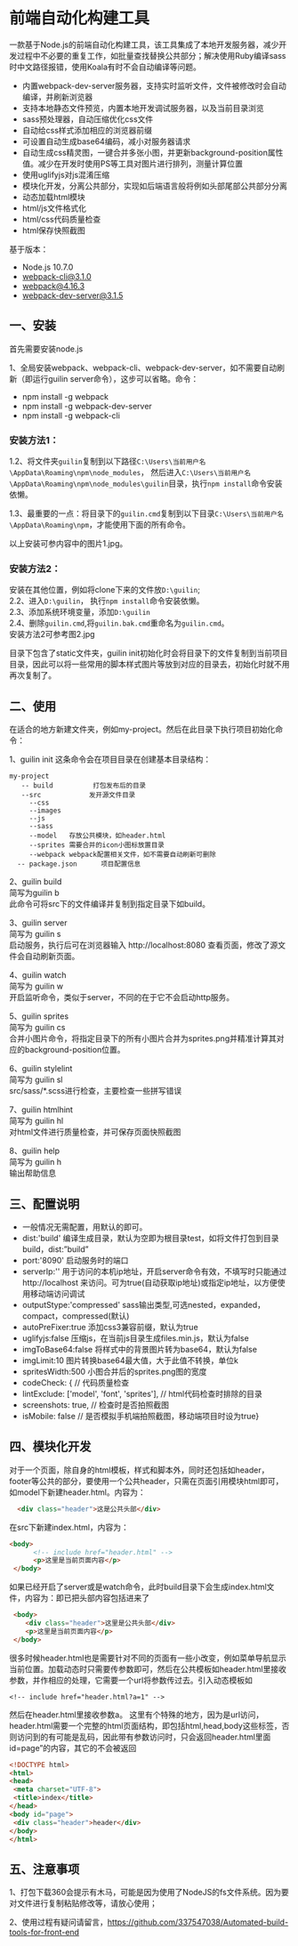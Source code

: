 ﻿# 前端自动化构建工具

一款基于Node.js的前端自动化构建工具，该工具集成了本地开发服务器，减少开发过程中不必要的重复工作，如批量查找替换公共部分；解决使用Ruby编译sass时中文路径报错，使用Koala有时不会自动编译等问题。

 - 内置webpack-dev-server服务器，支持实时监听文件，文件被修改时会自动编译，并刷新浏览器
 - 支持本地静态文件预览，内置本地开发调试服务器，以及当前目录浏览
 - sass预处理器，自动压缩优化css文件
 - 自动给css样式添加相应的浏览器前缀
 - 可设置自动生成base64编码，减小对服务器请求
 - 自动生成css精灵图，一键合并多张小图，并更新background-position属性值。减少在开发时使用PS等工具对图片进行排列，测量计算位置 
 - 使用uglifyjs对js混淆压缩 
 - 模块化开发，分离公共部分，实现如后端语言般将例如头部尾部公共部分分离
 - 动态加载html模块
 - html/js文件格式化
 - html/css代码质量检查
 - html保存快照截图
 
基于版本：
 - Node.js 10.7.0  
 - webpack-cli@3.1.0
 - webpack@4.16.3
 - webpack-dev-server@3.1.5
 

## 一、安装

首先需要安装node.js

1、全局安装webpack、webpack-cli、webpack-dev-server，如不需要自动刷新（即运行guilin server命令），这步可以省略。命令：
   - npm install -g webpack
   - npm install -g webpack-dev-server
   - npm install -g webpack-cli
### 安装方法1：  
1.2、将文件夹`guilin`复制到以下路径`C:\Users\当前用户名\AppData\Roaming\npm\node_modules`，
   然后进入`C:\Users\当前用户名\AppData\Roaming\npm\node_modules\guilin`目录，执行`npm install`命令安装依懒。

1.3、最重要的一点：将目录下的`guilin.cmd`复制到以下目录`C:\Users\当前用户名\AppData\Roaming\npm`，才能使用下面的所有命令。

   以上安装可参内容中的图片1.jpg。  
 ### 安装方法2：  
安装在其他位置，例如将clone下来的文件放`D:\guilin`;   
2.2、进入`D:\guilin`， 执行`npm install`命令安装依懒。  
2.3、添加系统环境变量，添加`D:\guilin`  
2.4、删除`guilin.cmd`,将`guilin.bak.cmd`重命名为`guilin.cmd`。  
安装方法2可参考图2.jpg  

   目录下包含了static文件夹，guilin init初始化时会将目录下的文件复制到当前项目目录，因此可以将一些常用的脚本样式图片等放到对应的目录去，初始化时就不用再次复制了。

   

## 二、使用

   在适合的地方新建文件夹，例如my-project。然后在此目录下执行项目初始化命令：

   1、guilin init
   这条命令会在项目目录在创建基本目录结构：

    my-project
       -- build          打包发布后的目录
       --src            发开源文件目录
         --css
         --images
         --js
         --sass
         --model   存放公共模块，如header.html
         --sprites 需要合并的icon小图标放置目录
         --webpack webpack配置相关文件，如不需要自动刷新可删除
      -- package.json      项目配置信息

  2、guilin build  
   简写为guilin b  
   此命令可将src下的文件编译并复制到指定目录下如build。  

   3、guilin server  
   简写为 guilin s  
   启动服务，执行后可在浏览器输入 http://localhost:8080 查看页面，修改了源文件会自动刷新页面。  

   4、guilin watch  
   简写为 guilin w  
   开启监听命令，类似于server，不同的在于它不会启动http服务。  
   
   5、guilin sprites  
   简写为 guilin cs  
   合并小图片命令，将指定目录下的所有小图片合并为sprites.png并精准计算其对应的background-position位置。  
   
   6、guilin stylelint  
   简写为 guilin sl  
   src/sass/*.scss进行检查，主要检查一些拼写错误  
   
   7、guilin htmlhint  
   简写为 guilin hl  
   对html文件进行质量检查，并可保存页面快照截图  
   
   8、guilin help  
   简写为 guilin h  
   输出帮助信息  


## 三、配置说明

- 一般情况无需配置，用默认的即可。
- dist:'build' 编译生成目录，默认为空即为根目录test，如将文件打包到目录build，dist:”build”
- port:'8090' 启动服务时的端口
- serverIp:'' 用于访问的本机ip地址，开启server命令有效，不填写时只能通过 http://localhost 来访问。可为true(自动获取ip地址)或指定ip地址，以方便使用移动端访问调试
- outputStype:'compressed' sass输出类型,可选nested，expanded，compact，compressed(默认)
- autoPreFixer:true 添加css3兼容前缀，默认为true
- uglifyjs:false 压缩js，在当前js目录生成files.min.js，默认为false
- imgToBase64:false 将样式中的背景图片转为base64，默认为false
- imgLimit:10 图片转换base64最大值，大于此值不转换，单位k
- spritesWidth:500 小图合并后的sprites.png图的宽度
- codeCheck: { // 代码质量检查
-   lintExclude: ['model', 'font', 'sprites'], // html代码检查时排除的目录
-   screenshots: true, // 检查时是否拍照截图
-   isMobile: false // 是否模拟手机端拍照截图，移动端项目时设为true}

## 四、模块化开发

   对于一个页面，除自身的html模板，样式和脚本外，同时还包括如header，footer等公共的部分，要使用一个公共header，只需在页面引用模块html即可，
  如model下新建header.html。内容为：
```html
  <div class="header">这是公共头部</div>
```
在src下新建index.html，内容为：
```html
<body>
      <!-- include href="header.html" -->
      <p>这里是当前页面内容</p>
 </body>
```

   如果已经开启了server或是watch命令，此时build目录下会生成index.html文件，内容为：即已把头部内容包括进来了
   ```html
    <body>
       <div class="header">这里是公共头部</div>
       <p>这里是当前页面内容</p>
    </body>
```
   很多时候header.html也是需要针对不同的页面有一些小改变，例如菜单导航显示当前位置。加载动态时只需要传参数即可，然后在公共模板如header.html里接收参数，并作相应的处理，它需要一个url将参数传过去。引入动态模板如

    <!-- include href="header.html?a=1" -->

   然后在header.html里接收参数a。
   这里有个特殊的地方，因为是url访问，header.html需要一个完整的html页面结构，即包括html,head,body这些标签，否则访问到的有可能是乱码，因此带有参数访问时，只会返回header.html里面id=page”的内容，其它的不会被返回
   ```html
<!DOCTYPE html>
<html>
<head>
    <meta charset="UTF-8">
    <title>index</title>
</head>
<body id="page">
    <div class="header">header</div>
</body>
</html>
```

## 五、注意事项

   1、打包下载360会提示有木马，可能是因为使用了NodeJS的fs文件系统。因为要对文件进行复制粘贴修改等，请放心使用；

   2、使用过程有疑问请留言，https://github.com/337547038/Automated-build-tools-for-front-end

